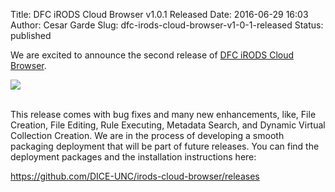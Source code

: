 Title: DFC iRODS Cloud Browser v1.0.1 Released
Date: 2016-06-29 16:03
Author: Cesar Garde
Slug: dfc-irods-cloud-browser-v1-0-1-released
Status: published

We are excited to announce the second release of [DFC iRODS Cloud
Browser](https://github.com/DICE-UNC/irods-cloud-browser).

<div class="full_image"><img src="{static}/uploads/2016/06/Screen-Shot-2016-06-29-at-3.42.35-PM.png" /></div>

<br />

This release comes with bug fixes and many new enhancements, like, File
Creation, File Editing, Rule Executing, Metadata Search, and Dynamic
Virtual Collection Creation. We are in the process of developing a
smooth packaging deployment that will be part of future releases. You
can find the deployment packages and the installation instructions here:

<https://github.com/DICE-UNC/irods-cloud-browser/releases>


